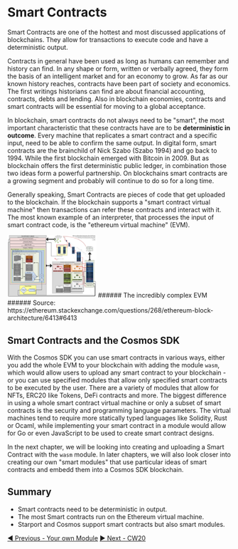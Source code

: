 # Smart Contracts

Smart Contracts are one of the hottest and most discussed applications of blockchains. They allow for transactions to execute code and have a deterministic output. 

Contracts in general have been used as long as humans can remember and history can find. In any shape or form, written or verbally agreed, they form the basis of an intelligent market and for an economy to grow. As far as our known history reaches, contracts have been part of society and economics. The first writings historians can find are about financial accounting, contracts, debts and lending. Also in blockchain economies, contracts and smart contracts will be essential for moving to a global acceptance.

In blockchain, smart contracts do not always need to be "smart", the most important characteristic that these contracts have are to be __deterministic in outcome__. Every machine that replicates a smart contract and a specific input, need to be able to confirm the same output. In digital form, smart contracts are the brainchild of Nick Szabo (Szabo 1994) and go back to 1994. While the first blockchain emerged with Bitcoin in 2009. But as blockchain offers the first deterministic public ledger, in combination those two ideas form a powerful partnership. On blockchains smart contracts are a growing segment and probably will continue to do so for a long time.

Generally speaking, Smart Contracts are pieces of code that get uploaded to the blockchain. If the blockchain supports a "smart contract virtual machine" then transactions can refer these contracts and interact with it. The most known example of an interpreter, that processes the input of smart contract code, is the "ethereum virtual machine" (EVM). 

<img src="evm_structure.jpg" width="200" alt="Ethereum Virtual Machine" />
###### The incredibly complex EVM
###### Source: https://ethereum.stackexchange.com/questions/268/ethereum-block-architecture/6413#6413

## Smart Contracts and the Cosmos SDK

With the Cosmos SDK you can use smart contracts in various ways, either you add the whole EVM to your blockchain with adding the module `wasm`, which would allow users to upload any smart contract to your blockchain - or you can use specified modules that allow only specified smart contracts to be executed by the user. There are a variety of modules that allow for NFTs, ERC20 like Tokens, DeFi contracts and more. 
The biggest difference in using a whole smart contract virtual machine or only a subset of smart contracts is the security and programming language parameters. The virtual machines tend to require more statically typed languages like Solidity, Rust or Ocaml, while implementing your smart contract in a module would allow for Go or even JavaScript to be used to create smart contract designs.

In the next chapter, we will be looking into creating and uploading a Smart Contract with the `wasm` module. In later chapters, we will also look closer into creating our own "smart modules" that use particular ideas of smart contracts and embedd them into a Cosmos SDK blockchain.

## Summary

- Smart contracts need to be deterministic in output.
- The most Smart contracts run on the Ethereum virtual machine.
- Starport and Cosmos support smart contracts but also smart modules.

[◀️ Previous - Your own Module](../../03_modules/05_your_own_module/05_your_own_module.md) [▶️ Next - CW20](../../04_usecases/03_cw20/03_cw20.md)  